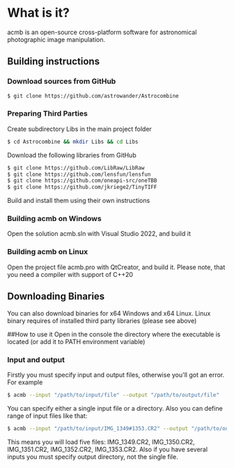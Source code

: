 # What is it? 
acmb is an open-source cross-platform software for astronomical photographic image manipulation.
## Building instructions
### Download sources from GitHub
```sh
$ git clone https://github.com/astrowander/Astrocombine
```
### Preparing Third Parties
Create subdirectory Libs in the main project folder
```sh
$ cd Astrocombine && mkdir Libs && cd Libs
```
Download the following libraries from GitHub
```sh
$ git clone https://github.com/LibRaw/LibRaw
$ git clone https://github.com/lensfun/lensfun
$ git clone https://github.com/oneapi-src/oneTBB
$ git clone https://github.com/jkriege2/TinyTIFF
```
Build and install them using their own instructions

### Building acmb on Windows
Open the solution acmb.sln with Visual Studio 2022, and build it
### Building acmb on Linux
Open the project file acmb.pro with QtCreator, and build it. Please note, that you need a compiler with support of C++20

## Downloading Binaries
You can also download binaries for x64 Windows and x64 Linux. Linux binary requires of installed third party libraries (please see above)

##How to use it
Open in the console the directory where the executable is located (or add it to PATH environment variable)
### Input and output
Firstly you must specify input and output files, otherwise you'll got an error. For example
```sh
$ acmb --input "/path/to/input/file" --output "/path/to/output/file"
```
You can specify either a single input file or a directory. Also you can define range of input files like that:
```sh
$ acmb --input "/path/to/input/IMG_1349#1353.CR2" --output "/path/to/output/file"
```
This means you will load five files: IMG_1349.CR2, IMG_1350.CR2, IMG_1351.CR2, IMG_1352.CR2, IMG_1353.CR2. Also if you have several inputs you must specify output directory, not the single file.
